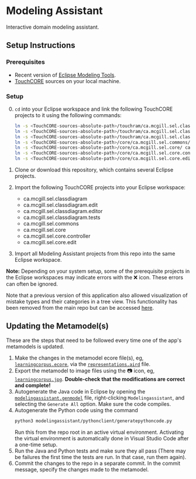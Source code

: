 # Modeling Assistant

Interactive domain modeling assistant.

## Setup Instructions

### Prerequisites

* Recent version of
[Eclipse Modeling Tools](https://www.eclipse.org/downloads/packages/).
* [TouchCORE](https://bitbucket.org/mcgillram/touchram/src/master/)
sources on your local machine.

### Setup

0. `cd` into your Eclipse workspace and link the following TouchCORE projects to it using the following commands:
   ```bash
   ln -s <TouchCORE-sources-absolute-path>/touchram/ca.mcgill.sel.classdiagram/ ca.mcgill.sel.classdiagram
   ln -s <TouchCORE-sources-absolute-path>/touchram/ca.mcgill.sel.classdiagram.edit/ ca.mcgill.sel.classdiagram.edit
   ln -s <TouchCORE-sources-absolute-path>/touchram/ca.mcgill.sel.classdiagram.tests/ ca.mcgill.sel.classdiagram.tests
   ln -s <TouchCORE-sources-absolute-path>/core/ca.mcgill.sel.commons/ ca.mcgill.sel.commons
   ln -s <TouchCORE-sources-absolute-path>/core/ca.mcgill.sel.core/ ca.mcgill.sel.core
   ln -s <TouchCORE-sources-absolute-path>/core/ca.mcgill.sel.core.controller/ ca.mcgill.sel.core.controller
   ln -s <TouchCORE-sources-absolute-path>/core/ca.mcgill.sel.core.edit/ ca.mcgill.sel.core.edit
   ```

1. Clone or download this repository, which contains several Eclipse projects.
2. Import the following TouchCORE projects into your Eclipse
workspace:
   * ca.mcgill.sel.classdiagram
   * ca.mcgill.sel.classdiagram.edit
   * ca.mcgill.sel.classdiagram.editor
   * ca.mcgill.sel.classdiagram.tests
   * ca.mcgill.sel.commons
   * ca.mcgill.sel.core
   * ca.mcgill.sel.core.controller
   * ca.mcgill.sel.core.edit
3. Import all Modeling Assistant projects from this repo into the same Eclipse workspace.

**Note:** Depending on your system setup, some of the prerequisite 
projects in the Eclipse workspaces may indicate errors with the :x: 
icon. These errors can often be ignored.

Note that a previous version of this application also allowed visualization of
mistake types and their categories in a tree view. This functionality has been
removed from the main repo but can be accessed
[here](https://github.com/YounesB-McGill/modeling-assistant/releases/tag/ma-with-all-mistake-types-and-umple-mm).

## Updating the Metamodel(s)

These are the steps that need to be followed every time one of the app's metamodels is updated.

1. Make the changes in the metamodel ecore file(s), eg,
[`learningcorpus.ecore`](modelingassistant/model/learningcorpus.ecore),
via the [`representations.aird`](modelingassistant/representations.aird) file.
1. Export the metamodel to image files using the :camera: icon, eg,
[`learningcorpus.jpg`](modelingassistant/model/learningcorpus.jpg).
**Double-check that the modifications are correct and complete!**
1. Autogenerate the Java code in Eclipse by opening the [`modelingassistant.genmodel`](modelingassistant/model/modelingassistant.genmodel)
file, right-clicking `Modelingassistant`, and selecting the `Generate All` option.
Make sure the code compiles.
1. Autogenerate the Python code using the command
   ```bash
   python3 modelingassistant/pythonclient/generatepythoncode.py
   ```
   Run this from the repo root in an active virtual environment.
   Activating the virtual environment is automatically done in Visual Studio Code
   after a one-time setup.
1. Run the Java and Python tests and make sure they all pass
(There may be failures the first time the tests are run.
In that case, run them again).
1. Commit the changes to the repo in a separate commit. In the commit message,
specify the changes made to the metamodel.